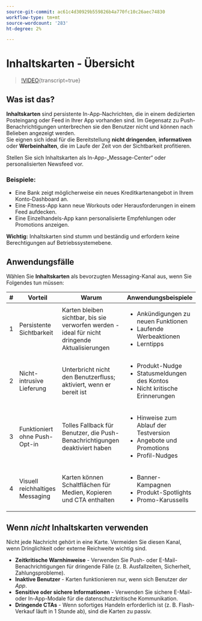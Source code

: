 ```yaml
---
source-git-commit: ac61c4d30929b559826b4a770fc10c26aec74830
workflow-type: tm+mt
source-wordcount: '283'
ht-degree: 2%

---
```

# Inhaltskarten - Übersicht

>[!VIDEO](https://video.tv.adobe.com/v/3460095/?learn=on&enablevpops&captions=ger){transcript=true}

## Was ist das?

**Inhaltskarten** sind persistente In-App-Nachrichten, die in einem dedizierten Posteingang oder Feed in Ihrer App vorhanden sind. Im Gegensatz zu Push-Benachrichtigungen unterbrechen sie den Benutzer nicht und können nach Belieben angezeigt werden.\
Sie eignen sich ideal für die Bereitstellung **nicht dringenden**, **informativen** oder **Werbeinhalten**, die im Laufe der Zeit von der Sichtbarkeit profitieren.

Stellen Sie sich Inhaltskarten als In-App-„Message-Center“ oder personalisierten Newsfeed vor.

### Beispiele:

- Eine Bank zeigt möglicherweise ein neues Kreditkartenangebot in Ihrem Konto-Dashboard an.
- Eine Fitness-App kann neue Workouts oder Herausforderungen in einem Feed aufdecken.
- Eine Einzelhandels-App kann personalisierte Empfehlungen oder Promotions anzeigen.

**Wichtig:** Inhaltskarten sind stumm und beständig und erfordern keine Berechtigungen auf Betriebssystemebene.

## Anwendungsfälle

Wählen Sie **Inhaltskarten** als bevorzugten Messaging-Kanal aus, wenn Sie Folgendes tun müssen:

| # | Vorteil | Warum | Anwendungsbeispiele |
|---|---------|-----|-------------------|
| 1 | Persistente Sichtbarkeit | Karten bleiben sichtbar, bis sie verworfen werden - ideal für nicht dringende Aktualisierungen | <ul><li>Ankündigungen zu neuen Funktionen</li><li>Laufende Werbeaktionen</li><li>Lerntipps</li></ul> |
| 2 | Nicht-intrusive Lieferung | Unterbricht nicht den Benutzerfluss; aktiviert, wenn er bereit ist | <ul><li>Produkt-Nudge</li><li>Statusmeldungen des Kontos</li><li>Nicht kritische Erinnerungen</li></ul> |
| 3 | Funktioniert ohne Push-Opt-in | Tolles Fallback für Benutzer, die Push-Benachrichtigungen deaktiviert haben | <ul><li>Hinweise zum Ablauf der Testversion</li><li>Angebote und Promotions</li><li>Profil-Nudges</li></ul> |
| 4 | Visuell reichhaltiges Messaging | Karten können Schaltflächen für Medien, Kopieren und CTA enthalten | <ul><li>Banner-Kampagnen</li><li>Produkt-Spotlights</li><li>Promo-Karussells</li></ul> |

## Wenn *nicht* Inhaltskarten verwenden

Nicht jede Nachricht gehört in eine Karte. Vermeiden Sie diesen Kanal, wenn Dringlichkeit oder externe Reichweite wichtig sind.

- **Zeitkritische Warnhinweise** - Verwenden Sie Push- oder E-Mail-Benachrichtigungen für dringende Fälle (z. B. Ausfallzeiten, Sicherheit, Zahlungsprobleme).
- **Inaktive Benutzer** - Karten funktionieren nur, wenn sich Benutzer *der App*.
- **Sensitive oder sichere Informationen** - Verwenden Sie sichere E-Mail- oder In-App-Modale für die datenschutzkritische Kommunikation.
- **Dringende CTAs** - Wenn sofortiges Handeln erforderlich ist (z. B. Flash-Verkauf läuft in 1 Stunde ab), sind die Karten zu passiv.
